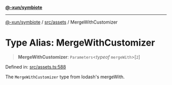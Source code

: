 [**@-xun/symbiote**](../../../README.md)

***

[@-xun/symbiote](../../../README.md) / [src/assets](../README.md) / MergeWithCustomizer

# Type Alias: MergeWithCustomizer

> **MergeWithCustomizer**: `Parameters`\<*typeof* `mergeWith`\>\[`2`\]

Defined in: [src/assets.ts:588](https://github.com/Xunnamius/symbiote/blob/138da875f3247f966687e95b91c7caf822df3c49/src/assets.ts#L588)

The `MergeWithCustomizer` type from lodash's mergeWith.
